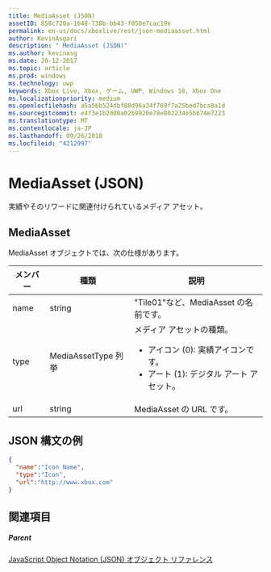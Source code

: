 ```yaml
---
title: MediaAsset (JSON)
assetID: 858c720a-1648-738b-bb43-f050e7cac19e
permalink: en-us/docs/xboxlive/rest/json-mediaasset.html
author: KevinAsgari
description: " MediaAsset (JSON)"
ms.author: kevinasg
ms.date: 20-12-2017
ms.topic: article
ms.prod: windows
ms.technology: uwp
keywords: Xbox Live, Xbox, ゲーム, UWP, Windows 10, Xbox One
ms.localizationpriority: medium
ms.openlocfilehash: a5a56b524dbf88d96a34f769f7a25bed7bca8a1d
ms.sourcegitcommit: e4f3e1b2d08a02b9920e78e802234e5b674e7223
ms.translationtype: MT
ms.contentlocale: ja-JP
ms.lasthandoff: 09/26/2018
ms.locfileid: "4212997"
---
```

# <a name="mediaasset-json"></a>MediaAsset (JSON)
実績やそのリワードに関連付けられているメディア アセット。
<a id="ID4EN"></a>


## <a name="mediaasset"></a>MediaAsset

MediaAsset オブジェクトでは、次の仕様があります。

| メンバー| 種類| 説明|
| --- | --- | --- |
| name| string| "Tile01"など、MediaAsset の名前です。|
| type| MediaAssetType 列挙| メディア アセットの種類。 <ul><li>アイコン (0): 実績アイコンです。</li><li>アート (1): デジタル アート アセット。</li></ul> | 
| url| string| MediaAsset の URL です。|

<a id="ID4EFC"></a>


## <a name="sample-json-syntax"></a>JSON 構文の例


```json
{
  "name":"Icon Name",
  "type":"Icon",
  "url":"http://www.xbox.com"
}

```


<a id="ID4EOC"></a>


## <a name="see-also"></a>関連項目

<a id="ID4EQC"></a>


##### <a name="parent"></a>Parent

[JavaScript Object Notation (JSON) オブジェクト リファレンス](atoc-xboxlivews-reference-json.md)
